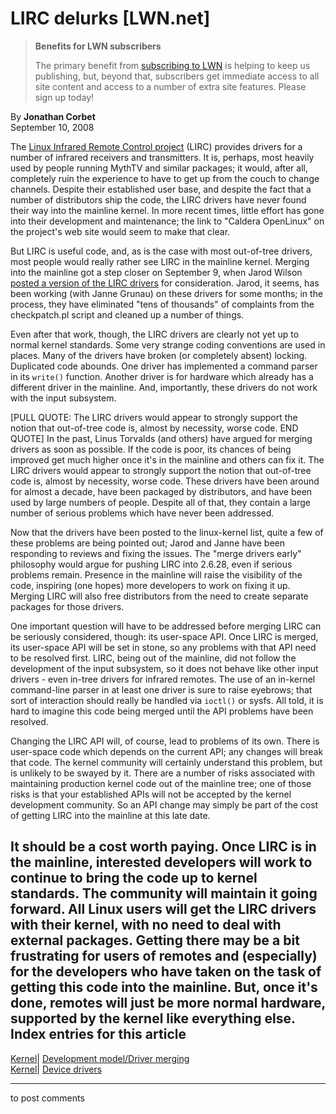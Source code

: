 # LIRC delurks [LWN.net]

> **Benefits for LWN subscribers**
> 
> The primary benefit from [subscribing to LWN](/Promo/nst-nag5/subscribe) is helping to keep us publishing, but, beyond that, subscribers get immediate access to all site content and access to a number of extra site features. Please sign up today! 

By **Jonathan Corbet**  
September 10, 2008 

The [Linux Infrared Remote Control project](http://www.lirc.org/) (LIRC) provides drivers for a number of infrared receivers and transmitters. It is, perhaps, most heavily used by people running MythTV and similar packages; it would, after all, completely ruin the experience to have to get up from the couch to change channels. Despite their established user base, and despite the fact that a number of distributors ship the code, the LIRC drivers have never found their way into the mainline kernel. In more recent times, little effort has gone into their development and maintenance; the link to "Caldera OpenLinux" on the project's web site would seem to make that clear. 

But LIRC is useful code, and, as is the case with most out-of-tree drivers, most people would really rather see LIRC in the mainline kernel. Merging into the mainline got a step closer on September 9, when Jarod Wilson [posted a version of the LIRC drivers](http://lwn.net/Articles/297494/) for consideration. Jarod, it seems, has been working (with Janne Grunau) on these drivers for some months; in the process, they have eliminated "tens of thousands" of complaints from the checkpatch.pl script and cleaned up a number of things. 

Even after that work, though, the LIRC drivers are clearly not yet up to normal kernel standards. Some very strange coding conventions are used in places. Many of the drivers have broken (or completely absent) locking. Duplicated code abounds. One driver has implemented a command parser in its `write()` function. Another driver is for hardware which already has a different driver in the mainline. And, importantly, these drivers do not work with the input subsystem. 

[PULL QUOTE:  The LIRC drivers would appear to strongly support the notion that out-of-tree code is, almost by necessity, worse code.  END QUOTE] In the past, Linus Torvalds (and others) have argued for merging drivers as soon as possible. If the code is poor, its chances of being improved get much higher once it's in the mainline and others can fix it. The LIRC drivers would appear to strongly support the notion that out-of-tree code is, almost by necessity, worse code. These drivers have been around for almost a decade, have been packaged by distributors, and have been used by large numbers of people. Despite all of that, they contain a large number of serious problems which have never been addressed. 

Now that the drivers have been posted to the linux-kernel list, quite a few of these problems are being pointed out; Jarod and Janne have been responding to reviews and fixing the issues. The "merge drivers early" philosophy would argue for pushing LIRC into 2.6.28, even if serious problems remain. Presence in the mainline will raise the visibility of the code, inspiring (one hopes) more developers to work on fixing it up. Merging LIRC will also free distributors from the need to create separate packages for those drivers. 

One important question will have to be addressed before merging LIRC can be seriously considered, though: its user-space API. Once LIRC is merged, its user-space API will be set in stone, so any problems with that API need to be resolved first. LIRC, being out of the mainline, did not follow the development of the input subsystem, so it does not behave like other input drivers - even in-tree drivers for infrared remotes. The use of an in-kernel command-line parser in at least one driver is sure to raise eyebrows; that sort of interaction should really be handled via `ioctl()` or sysfs. All told, it is hard to imagine this code being merged until the API problems have been resolved. 

Changing the LIRC API will, of course, lead to problems of its own. There is user-space code which depends on the current API; any changes will break that code. The kernel community will certainly understand this problem, but is unlikely to be swayed by it. There are a number of risks associated with maintaining production kernel code out of the mainline tree; one of those risks is that your established APIs will not be accepted by the kernel development community. So an API change may simply be part of the cost of getting LIRC into the mainline at this late date. 

It should be a cost worth paying. Once LIRC is in the mainline, interested developers will work to continue to bring the code up to kernel standards. The community will maintain it going forward. All Linux users will get the LIRC drivers with their kernel, with no need to deal with external packages. Getting there may be a bit frustrating for users of remotes and (especially) for the developers who have taken on the task of getting this code into the mainline. But, once it's done, remotes will just be more normal hardware, supported by the kernel like everything else.  
Index entries for this article  
---  
[Kernel](/Kernel/Index)| [Development model/Driver merging](/Kernel/Index#Development_model-Driver_merging)  
[Kernel](/Kernel/Index)| [Device drivers](/Kernel/Index#Device_drivers)  
  


* * *

to post comments 

